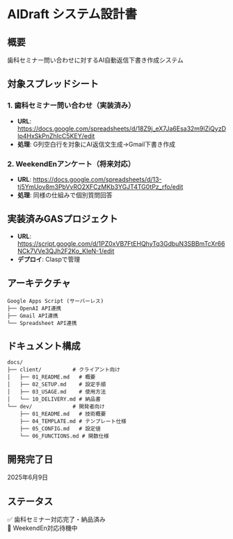 # AIDraft システム設計書

## 概要
歯科セミナー問い合わせに対するAI自動返信下書き作成システム

## 対象スプレッドシート

### 1. 歯科セミナー問い合わせ（実装済み）
- **URL**: https://docs.google.com/spreadsheets/d/18Z9j_eX7Ja6Esa32m9lZiQyzDlp4HxSkPnZhIcC5KEY/edit
- **処理**: G列空白行を対象にAI返信文生成→Gmail下書き作成

### 2. WeekendEnアンケート（将来対応）
- **URL**: https://docs.google.com/spreadsheets/d/13-tj5YmUov8m3PbVvRO2XFCzMKb3YGJT4TG0tPz_rfo/edit
- **処理**: 同様の仕組みで個別質問回答

## 実装済みGASプロジェクト
- **URL**: https://script.google.com/d/1PZ0xVB7FtEHQhyTq3GdbuN3SBBmTcXr66NCk7VVe3QJh2F2Ko_KIeN-1/edit
- **デプロイ**: Claspで管理

## アーキテクチャ
```
Google Apps Script (サーバーレス)
├── OpenAI API連携
├── Gmail API連携  
└── Spreadsheet API連携
```

## ドキュメント構成
```
docs/
├── client/          # クライアント向け
│   ├── 01_README.md   # 概要
│   ├── 02_SETUP.md    # 設定手順
│   ├── 03_USAGE.md    # 使用方法
│   └── 10_DELIVERY.md # 納品書
└── dev/             # 開発者向け  
    ├── 01_README.md   # 技術概要
    ├── 04_TEMPLATE.md # テンプレート仕様
    ├── 05_CONFIG.md   # 設定値
    └── 06_FUNCTIONS.md # 関数仕様
```

## 開発完了日
2025年6月9日

## ステータス
✅ 歯科セミナー対応完了・納品済み  
🔄 WeekendEn対応待機中